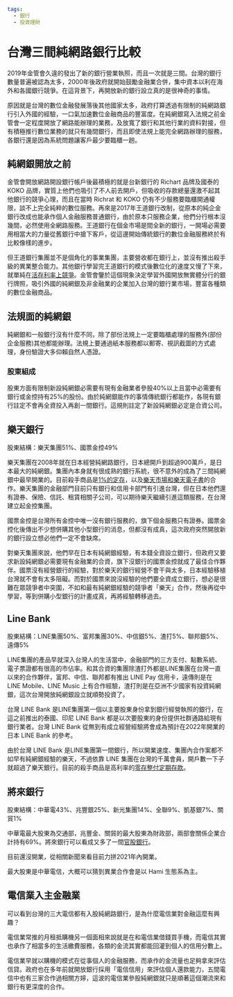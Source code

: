 ```yaml
tags:
  - 銀行
  - 投資理財
```

# 台灣三間純網路銀行比較

2019年金管會久違的發出了新的銀行營業執照，而且一次就是三間。台灣的銀行數量普遍被認為太多，2000年後政府就開始鼓勵金融業合併，集中資本以利在海外和各國銀行競爭。在這背景下，再開放新的銀行設立真的是很神奇的事情。

原因就是台灣的數位金融發展落後其他國家太多，政府打算透過有限制的純網路銀行引入外國的經驗，一口氣加速數位金融商品的豐富度。在純網銀寫入法規之前金管會一定程度開放了網路能辦理的業務，及放寬了銀行和其他行業的資料對接，但有積極推行數位業務的就只有幾間銀行，而且即使法規上能完全網路辦理的服務，各銀行還是因為系統問題讓客戶最少要臨櫃一趟。

## 純網銀開放之前

金管會開放網路開設銀行帳戶後最積極的就是台新銀行的 Richart 品牌及國泰的 KOKO 品牌，實質上他們也吸引了不人前去開戶，但吸收的存款總量還激不起其他銀行的競爭心理，而且在當時 Richrat 和 KOKO 仍有不少服務要臨櫃開通權限，談不上完全純粹的數位服務。再來是2017年王道銀行改制，從原本的純企金銀行改成也能承作個人金融服務普通銀行，由於原本只服務企業，他們分行根本沒幾間，必然使用全網路服務。王道銀行在個金市場是間全新的銀行，一開場必需要用相當大的力量從舊銀行中搶下客戶，從這邊開始傳統銀行的數位金融服務終於有比較像樣的進步。

但王道銀行集團並不是個角化的事業集團，主要營收都在銀行上，並沒有推出殺手級的異業整合能力。其他銀行學習完王道銀行的模式後數位化的速度又慢了下來，就單純在[活存利率上競爭](/articles/high-interest-rate.html)。金管會鑒於這個現象決定學習外國開放無實體分行的銀行牌照，吸引外國的純網銀及非金融業的企業加入台灣的銀行業市場，豐富各種類的數位金融商品。

## 法規面的純網銀

純網銀和一般銀行沒有什麼不同，除了部份法規上一定要臨櫃處理的服務外(部份企金服務)其他都能辦理。法規上要通過紙本服務都以郵寄、視訊截圖的方式處理，身份驗證大多仰賴自然人憑證。

### 股東組成

股東方面有限制新設純網銀必需要有現有金融業者參股40%以上且當中必需要有銀行或金控持有25%的股份。由於純網銀能作的事情傳統銀行都能作，各現有銀行註定不會再全資投入再創一間銀行。這規則註定了新設純網銀必定是合資公司。

## 樂天銀行

股東結構：樂天集團51%、國票金控49%

樂天集團在2008年就在日本經營純網路銀行，日本總開戶到超過900萬戶，是日本最大的純網銀。集團內本身就有很成熟的銀行系統，很不意外的成為了三間純網銀中最早開業的。目前殺手商品是[1%的定存](https://www.rakuten-bank.com.tw/portal/product/interest)，以及[樂天市場和樂天電子書](https://www.rakuten-bank.com.tw/portal/campaign/VIP)的合作。樂天集團的金融部門目前只有銀行和信用卡部門有引進台灣，但在日本他們還有證券、保險、信託、租賃相關子公司，可以期待樂天繼續引進這類服務，在台灣建立起金控集團。

國票金控是台灣所有金控中唯一沒有銀行服務的，旗下個金服務只有證券。國票金控化後傳出不少想併購其他小型銀行的消息，但都沒有成真，這次政府突然開放新的銀行設立想必他們一定不會缺席。

對樂天集團來說，他們早在日本有純網銀經驗，有本錢全資設立銀行，但政府又要求新設純網銀必需要現有金融業的合資，旗下沒銀行的國票金控就成了最佳合作夥伴。國票沒有經營銀行的經驗，對於樂天的銀行經營不會干與太多，日本經驗移植台灣就不會有太多阻礙。而對於國票來說沒經驗的他們要全資成立銀行，想必是很難在眾競爭者中突圍，不如和最有純網銀經驗的競爭者「樂天」合作，然後再從中學習，等到併購小型銀行的計畫成真，再將經驗轉移過去。

## Line Bank

股東結構：LINE集團50%、富邦集團30%、中信銀5%、渣打5%、聯邦銀5%、遠傳5%

LINE集團的產品早就深入台灣人的生活當中，金融部門的三方支付、點數系統、電子票證都有很高的市佔率。和其合資的集團除渣打外都是LINE集團在台灣一直以來的合作夥伴，富邦、中信、聯邦都有推出 LINE Pay 信用卡，遠傳則是在 LINE Mobile、LINE Music 上有合作經驗，渣打則是在亞洲不少國家有投資純網銀，這次台灣開放純網銀設立就順勢投資了。

台灣 LINE Bank 是LINE集團第一個以主要股東身份拿到銀行經營執照的銀行，在這之前推出的泰國、印尼 LINE Bank 都是以次要股東的身份提供社群通路給現有銀行業者。台灣 LINE Bank 從無到有成立經營經驗將會成為預計在2022年開業的日本 LINE Bank 的參考。

由於台灣 LINE Bank 是LINE集團第一間銀行，所以開業速度、集團內合作案都不如早有純網銀經驗的樂天，不過依靠 LINE 集團在台灣的千萬會員，開戶數一下子就超過了樂天銀行。目前的殺手商品是高利率的[零存整付定期存款](https://www.linebank.com.tw/products/detail/01010050001)。

## 將來銀行

股東結構：中華電43%、兆豐銀25%、新光集團14%、全聯9%、凱基銀7%、關貿1%

中華電最大股東為交通部，兆豐金、關貿的最大股東為財政部，兩部會關係企業合計持有69%。將來銀行可以看成又多了一間[官股銀行](/articles/public-banks.html)。

目前還沒開業，從相關新聞來看目前力拼2021年內開業。

最大股東是中華電信，大概可以猜到異業合作會是以 Hami 生態系為主。

## 電信業入主金融業

可以看到台灣的三大電信都有入股純網路銀行，是為什麼電信業對金融這麼有興趣？

電信業常推的月租抵購機另一個面相來說就是在和電信業借錢買手機，而電信其實也承作了相當多的生活繳費服務，各類的金流其實都能回灌到個人的信用分數上。

電信業早就以購機的模式在從事個人的金融服務，而承作的金流量也足夠拿來評估信貸。政府也在多年前就開放銀行採用「電信信用」來評估個人還款能力，五間電信中也有三家合作過相關方嬣，這波的電信業參股純網銀就只是順著這個潮流來和銀行有更深度的合作。
